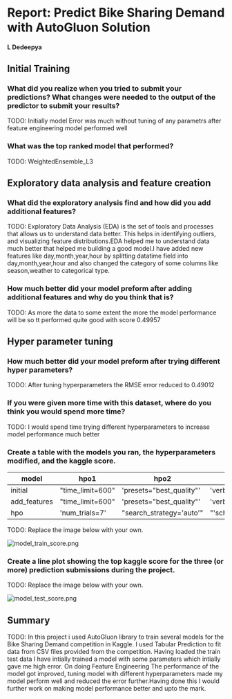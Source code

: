 # Report: Predict Bike Sharing Demand with AutoGluon Solution
#### L Dedeepya

## Initial Training
### What did you realize when you tried to submit your predictions? What changes were needed to the output of the predictor to submit your results?
TODO: Initially model Error was much without tuning of any parametrs after feature engineering model performed well

### What was the top ranked model that performed?
TODO: WeightedEnsemble_L3

## Exploratory data analysis and feature creation
### What did the exploratory analysis find and how did you add additional features?
TODO: Exploratory Data Analysis (EDA) is the set of tools and processes that allows us to understand data better. This helps in identifying outliers, and visualizing feature distributions.EDA helped me to understand data much better that helped me building a good model.I have added new features like day,month,year,hour by splitting datatime field into day,month,year,hour and also changed the category of some columns like season,weather to categorical type.

### How much better did your model preform after adding additional features and why do you think that is?
TODO: As more the data to some extent the more the model performance will be so tt performed quite good with score 0.49957  

## Hyper parameter tuning
### How much better did your model preform after trying different hyper parameters?
TODO: After tuning hyperparameters the RMSE error reduced to 0.49012

### If you were given more time with this dataset, where do you think you would spend more time?
TODO: I would spend time trying different hyperparameters to increase model performance much better

### Create a table with the models you ran, the hyperparameters modified, and the kaggle score.
|model|hpo1|hpo2|hpo3|score|
|--|--|--|--|--|
|initial|"time_limit=600"|'presets="best_quality"'|'verbosity=2'|1.39679|
|add_features|"time_limit=600"|'presets="best_quality"'|'verbosity=2'|0.49705|
|hpo|'num_trials=7'|"search_strategy='auto'"|"'scheduler':'local'"|0.49519|

TODO: Replace the image below with your own.

![model_train_score.png](nd009t-c1-intro-to-ml-project-starter/model_train_score.png)
### Create a line plot showing the top kaggle score for the three (or more) prediction submissions during the project.

TODO: Replace the image below with your own.

![model_test_score.png](nd009t-c1-intro-to-ml-project-starter/model_test_score.png)

## Summary
TODO: In this project i used AutoGluon library to train several models for the Bike Sharing Demand competition in Kaggle. I used Tabular Prediction to fit data from CSV files provided from the competition. Having loaded the train test data I have intially trained a model with some parameters which intially gave me high error. On doing Feature Engineering The performance of the model got improved, tuning model with different hyperparameters made my model perform well and reduced the error further.Having done this I would further work on making model performance better and upto the mark.
